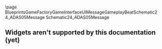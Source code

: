 \page BlueprintsGameFactoryGameInterfaceUIMessageGameplayBeatSchematic24_ADAS05Message Schematic24_ADAS05Message
## Widgets aren't supported by this documentation (yet)
